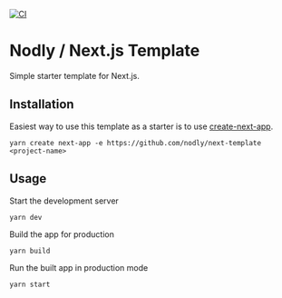 [![CI](https://github.com/nodly/next-template/actions/workflows/ci.yml/badge.svg)](https://github.com/nodly/next-template/actions/workflows/ci.yml)

# Nodly / Next.js Template

Simple starter template for Next.js.

## Installation

Easiest way to use this template as a starter is to use [create-next-app](https://nextjs.org/docs/api-reference/create-next-app).

```
yarn create next-app -e https://github.com/nodly/next-template <project-name>
```

## Usage

Start the development server

```
yarn dev
```

Build the app for production

```
yarn build
```

Run the built app in production mode

```
yarn start
```
